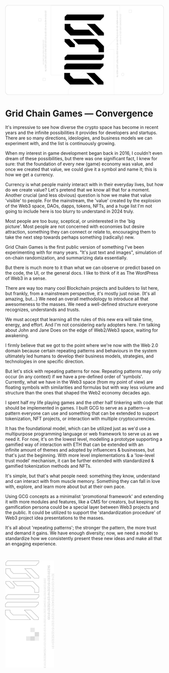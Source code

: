![Grid Chain Games Banner](https://github.com/ATrnd/GridChainGames/blob/main/_img/GCG_banner_0.1.png?raw=true)

# Grid Chain Games — Convergence

It's impressive to see how diverse the crypto space has become in recent years and the infinite possibilities it provides for developers and startups. There are so many directions, ideologies, and business models we can experiment with, and the list is continuously growing.

When my interest in game development began back in 2016, I couldn't even dream of these possibilities, but there was one significant fact, I knew for sure: that the foundation of every new (game) economy was value, and once we created that value, we could give it a symbol and name it; this is how we get a currency. 

Currency is what people mainly interact with in their everyday lives, but how do we create value? Let's pretend that we know all that for a moment. Another crucial (and less obvious) question is how we make that value 'visible' to people. For the mainstream, the 'value' created by the explosion of the Web3 space, DAOs, dapps, tokens, NFTs, and a huge list I'm not going to include here is too blurry to understand in 2024 truly.

Most people are too busy, sceptical, or uninterested in the 'big picture'. Most people are not concerned with economies but desire attraction, something they can connect or relate to, encouraging them to take the next step towards perhaps something (radically) new.

Grid Chain Games is the first public version of something I've been experimenting with for many years. "It's just text and images", simulation of on-chain randomization, and summarizing data essentially.

But there is much more to it than what we can observe or predict based on the code, the UI, or the general docs. I like to think of it as The WordPress of Web3 in a sense.

There are way too many cool Blockchain projects and builders to list here, but frankly, from a mainstream perspective, it's mostly just noise. (It's all amazing, but...) We need an overall methodology to introduce all that awesomeness to the masses. We need a well-defined structure everyone recognizes, understands and trusts. 

We must accept that learning all the rules of this new era will take time, energy, and effort. And I'm not considering early adopters here. I'm talking about John and Jane Does on the edge of Web2/Web3 space, waiting for awakening.

I firmly believe that we got to the point where we're now with the Web 2.0 domain because certain repeating patterns and behaviours in the system ultimately led humans to develop their business models, strategies, and technologies in one specific direction.

But let's stick with repeating patterns for now. Repeating patterns may only occur (in any context) if we have a pre-defined order of 'symbols'. Currently, what we have in the Web3 space (from my point of view) are floating symbols with similarities and formulas but with way less volume and structure than the ones that shaped the Web2 economy decades ago.

I spent half my life playing games and the other half tinkering with code that should be implemented in games. I built GCG to serve as a pattern—a pattern everyone can use and something that can be extended to support tokenization, NFT projects, or interaction with multiple cryptocurrencies.

It has the foundational model, which can be utilized just as we'd use a multipurpose programming language or web framework to serve us as we need it. For now, it's on the lowest level, modelling a prototype supporting a gamified way of interaction with ETH that can be extended with an infinite amount of themes and adopted by influencers & businesses, but that's just the beginning. With more level implementations & a 'low-level trust model' mechanism, it can be further extended with standardized & gamified tokenization methods and NFTs.

It's simple, but that's what people need: something they know, understand and can interact with from muscle memory. Something they can fall in love with, explore, and learn more about but at their own pace.

Using GCG concepts as a minimalist 'promotional framework' and extending it with more modules and features, like a CMS for creators, but keeping its gamification persona could be a special layer between Web3 projects and the public. It could be utilized to support the 'standardization procedure' of Web3 project idea presentations to the masses.

It's all about 'repeating patterns'; the stronger the pattern, the more trust and demand it gains. We have enough diversity; now, we need a model to standardize how we consistently present these new ideas and make all that an engaging experience.

<br>

![Grid Chain Games Footer](https://github.com/ATrnd/GridChainGames/blob/main/_img/GCG_footer_0.2.png?raw=true)

